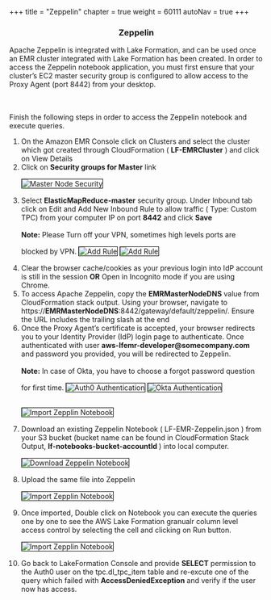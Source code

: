 +++
title = "Zeppelin"
chapter = true
weight = 60111
autoNav = true
+++

<center><h3>Zeppelin</h3></center>

<div>

Apache Zeppelin is integrated with Lake Formation, and can be used once an EMR cluster integrated with Lake Formation has been created.
In order to access the Zeppelin notebook application, you must first ensure that your cluster’s EC2 master security group is configured to allow access to the Proxy Agent (port 8442) from your desktop.

<br/><br/>
Finish the following steps in order to access the Zeppelin notebook and execute queries. 

<ol>
  
   <li> On the Amazon EMR Console click on Clusters and select the cluster which got created through CloudFormation ( <b>LF-EMRCluster</b> ) and click on View Details  </li>
   <li> Click on <b>Security groups for Master</b> link </li>
   <img src="/images/masternode-securith-group.png" title="Master Node Security" style="margin:15px 0px; border:1px solid black"/>
   <li> Select <b>ElasticMapReduce-master</b> security group. Under Inbound tab click on Edit and Add New Inbound Rule to allow traffic ( Type: Custom TPC) from your computer IP on port <b>8442</b> and click <b>Save</b> </li> 
   <br/> <b>Note:</b> Please Turn off your VPN, sometimes high levels ports are blocked by VPN.
   <img src="/images/1mastersecuritygroup8442.png" title="Add Rule" style="margin:15px 0px; border:1px solid black"/>
   <img src="/images/2mastersecuritygroup8442.png" title="Add Rule" style="margin:15px 0px; border:1px solid black"/>
   <li>Clear the browser cache/cookies as your previous login into IdP account is still in the session <b>OR</b> Open in Incognito mode if you are using Chrome. </li>
   <li>To access Apache Zeppelin, copy the <b>EMRMasterNodeDNS</b> value from CloudFormation stack output. Using your browser, navigate to https://<b>EMRMasterNodeDNS</b>:8442/gateway/default/zeppelin/. Ensure the URL includes the trailing slash at the end </li> 
   <li>Once the Proxy Agent’s certificate is accepted, your browser redirects you to your Identity Provider (IdP) login page to authenticate. Once authenticated with user <b> aws-lfemr-developer@somecompany.com</b> and password you provided, you will be redirected to Zeppelin.</li>
   <br/> <b>Note:</b> In case of Okta, you have to choose a forgot password question for first time. 
  
   <img src="/images/auth0-authenticate.png" title="Auth0 Authentication" style="margin:15px 0px; border:1px solid black"/>
   <img src="/images/okta-login.png" title="Okta Authentication" style="margin:15px 0px; border:1px solid black"/>
   
   <img src="/images/zeppelinnotebook.png" title="Import Zepplin Notebook" style="margin:15px 0px; border:1px solid black"/>    
   <li>Download an existing Zeppelin Notebook ( LF-EMR-Zeppelin.json  ) from your S3 bucket (bucket name can be found in CloudFormation Stack Output, <b>lf-notebooks-bucket-accountId </b> ) into local computer.</li> 
   <img src="/images/emr-zeppelinnotebookins3.png" title="Download Zeppelin Notebook" style="margin:15px 0px; border:1px solid black"/>
   <li>Upload the same file into Zeppelin</li>    
   <img src="/images/ImportZeppelinNotebook.png" title="Import Zepplin Notebook" style="margin:15px 0px; border:1px solid black"/>
   <li>Once imported, Double click on Notebook you can execute the queries one by one to see the AWS Lake Formation granualr column level access control by selecting the cell and clicking on Run button.</li>
   <img src="/images/zeppelinnotebook2.png" title="Import Zepplin Notebook" style="margin:15px 0px; border:1px solid black"/>    
   <br/>
   <li> Go back to LakeFormation Console and provide <b>SELECT</b> permission to the Auth0 user on the tpc.dl_tpc_item table and re-excute one of the query which failed with <b>AccessDeniedException</b> and verify if the user now has access. 
             
                             
 </ol>    
 
 <br/>
        
      

</div>